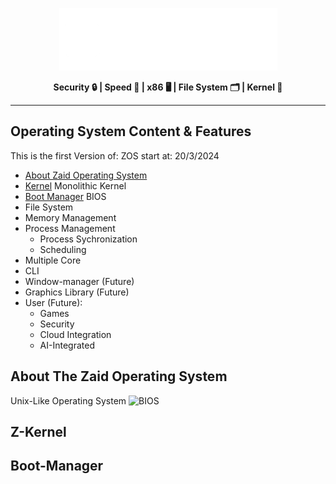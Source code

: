 <p align="center">
  <img src="https://github.com/Zaid-Operating-System/Zaid-Operating-System/raw/main/logo.png" alt="logo"> <br>
</p>
<p align="center"><b>Security 🔒 | Speed 💨 | x86 🖥️ | File System 🗂️ | Kernel 💎</b></p>

--------------------------------------------------------------------------------

## Operating System Content & Features 
This is the first Version of: ZOS 
start at: 20/3/2024
<!-- toc -->
- [About Zaid Operating System](#about-the-zaid-operating-system)
- [Kernel](#z-kernel) Monolithic Kernel
- [Boot Manager](#boot-manager) BIOS
- File System
- Memory Management 
- Process Management
  - Process Sychronization
  - Scheduling  
- Multiple Core
- CLI 
- Window-manager (Future)
- Graphics Library (Future)
- User (Future):
  - Games 
  - Security
  - Cloud Integration
  - AI-Integrated 
<!-- tocstop -->

## About The Zaid Operating System 
Unix-Like Operating System 
![BIOS](https://github.com/Zaid-Operating-System/Zaid-Operating-System/assets/117456465/1fbbf554-900d-4d25-b2c0-705cf3992a3a)

## Z-Kernel

## Boot-Manager





